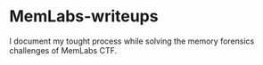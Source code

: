 # MemLabs-writeups

I document my tought process while solving the memory forensics challenges of MemLabs CTF.
